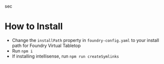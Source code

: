 sec

# How to Install

- Change the `installPath` property in `foundry-config.yaml` to your install path for Foundry Virtual Tabletop
- Run `npm i`
- If installing intellisense, run `npm run createSymlinks`